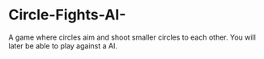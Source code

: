 # Circle-Fights-AI-
A game where circles aim and shoot smaller circles to each other. You will later be able to play against a AI.
